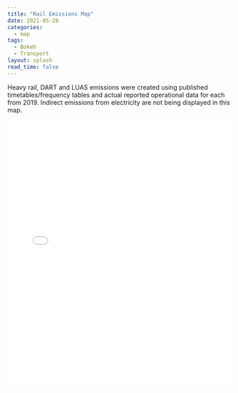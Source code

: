 ```yaml
---
title: "Rail Emissions Map"
date: 2021-05-28
categories:
  - map
tags:
  - Bokeh
  - Transport
layout: splash
read_time: false
---
```

Heavy rail, DART and LUAS emissions were created using published timetables/frequency tables and actual reported operational data for each from 2019. Indirect emissions from electricity are not being displayed in this map. 

<div style="height: 600px; width: 100%;">
  <iframe
    type="text/html"
    src="{{ site.baseurl }}/assets/html/rail_emissions.html"
    style="height: 100%; width: 100%; border: 0;">
  </iframe>
</div>
